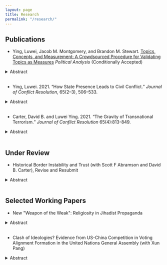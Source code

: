 ```yaml
---
layout: page
title: Research
permalink: "/research/"
---
```


## Publications
* Ying, Luwei, Jacob M. Montgomery, and Brandon M. Stewart. <a href="/files/yms_validation.pdf">Topics, Concepts, and Measurement: A Crowdsourced Procedure for Validating Topics as Measures</a> <i>Political Analysis</i> (Conditionally Accepted)
<details><summary>Abstract</summary>
<p>
Topic models, as developed in computer science, are effective tools for exploring andsummarizing large document collections.  When applied in social science research, how-ever, they are commonly used for measurement, a task that requires careful validationto ensure that the model outputs actually capture the desired concept of interest.  Inthis paper, we review current practices for topic validation in the field and show thatextensive model validation is increasingly rare, or at least not systematically reported.To supplement current practices, we refine an existing crowd-sourcing method for val-idating  topic  quality  (Chang  et  al.,  2009)  and  go  on  to  create  new  procedures  forvalidating conceptual labels provided by the researcher.  We illustrate our method withan analysis of Facebook posts by U.S. Senators and provide software and guidance forresearchers wishing to validate their own topic models.  While tailored,  case-specificvalidation exercises will always be best, we aim to improve standard practices by providing general-purpose tools to validate topics as measures
</p>
</details><br />

* Ying, Luwei. 2021. <q>How State Presence Leads to Civil Conflict.</q> <i>Journal of Conflict Resolution</i>, 65(2–3), 506–533.
<details><summary>Abstract</summary>
<p>
Political scientists and policy-makers have long argued that state weakness leads to civil confl ict while enhancing state power helps prevent violence. Why, then, has increased state capacity worldwide recently coincided with more civil conflicts? This study argues that enhanced state presence at the sub-national level -- a symptom of growing state capacity -- may induce violent resistance from the established non-state powers such as local leaders and communities in the short term. Empirically, I conduct two analyses, one at the province level and the other at the ethnic group level. To measure state presence, I use accuracy of census data in the first analysis and global ground transportation data in the second analysis. Results demonstrate that increased state presence triggers civil conflict, particularly in the first five years of such increasing state presence, and this effect is stronger in remote and ethnically heterogeneous regions. Evidence also suggests that ethnic groups settled in peripheral regions are prominent resisters to state penetration. This paper thus expands prior understanding of the role of state power in civil conflicts.
</p>
</details><br />

* Carter, David B. and Luwei Ying. 2021. <q>The Gravity of Transnational Terrorism.</q> <i>Journal of Conflict Resolution</i> 65(4):813-849.
<details><summary>Abstract</summary>
<p>
Transnational terrorism is an inherently international phenomenon as it involves attacks where the perpetrators are from a different country than the victims. Accordingly, a growing literature explains patterns in transnational attacks with a focus on international variables, for example, the presence of a border wall or alliance patterns. Despite the importance of the topic, no common empirical framework with theoretical basis has emerged to analyze the flows of transnational attacks. We propose that recent versions of the structural gravity model of transnational flows, long the workhorse model in trade economics, can be modified to provide a theoretically motivated model of the flows of transnational terrorist attacks among countries. The gravity model provides several empirical advantages for the study of international variables and transnational terrorism, for example, recent specifications allow the researcher to estimate count models that condition out all time-varying country-level confounders with fixed effects. This facilitates sidestepping the typical problem that any international variables associated with transnational flows are often correlated with omitted or imprecisely measured domestic factors, which draws their estimates into question. Moreover, we demonstrate that the structural gravity model does a much better job in predicting outcomes, particularly when multiple attacks flow across borders.
</p>
</details><br />

<!-- +## Invited to Revise and Resubmit or Under Review+ -->
## Under Review
* Historical Border Instability and Trust (with Scott F Abramson and David B. Carter), Revise and Resubmit
<details><summary>Abstract</summary>
<p>
Recent research demonstrates historical international boundaries' long-term effects on important outcomes such as the emergence of territorial disputes and states' trading relationships. This growing literature explains these macro-level results with theory that specifies how individuals in border regions condition their behavior on border institutions in a way that persists across time. However, we lack systematic evidence of historical border institutions' effects on individuals. We argue that historical border changes have persistent effects on contemporary levels of political and social trust, with the deleterious effects of border changes on social networks being a key mechanism. We provide a battery of tests that show that historical border changes in a locality have persistent effects on contemporary levels of individual trust in political institutions and social trust in Europe. Additionally, we provide several pieces of evidence over the role that social networks play in mediating the effect of historical border changes on trust.
</p>
</details><br />


## Selected Working Papers

* New "Weapon of the Weak": Religiosity in Jihadist Propaganda
<details><summary>Abstract</summary>
<p>
Radical religion is the dominant ideology in the most recent wave of terrorism. How do violent groups exploit this ideological "brand" in maintaining their organizations? I theorize that Jihadist propaganda is an essential component of groups' strategies, arguing that jihadi groups increase religious messaging when they face setbacks and shift towards secular messaging as their power increases. This dynamic reflects the fact that groups that are small or facing setbacks must prioritize their core members who advocate radical fundamentalism, while larger or growing groups seek broader support from more secular and less fundamentalist individuals. Empirically, I collect an original database of 121 magazines from 32 Jihadist groups from 1984 to 2019 and use a semi-supervised machine learning algorithm to scale these documents on a "religiosity - secularism" spectrum. Tying this measure to data on violent attacks, I show that the proportion of a group's rhetoric that is religious increases when groups are weaker -- a pattern holds both across groups and over time. I more precisely examine this mechanism leveraging over 18 million tweets from ISIS-related accounts in 2015. This evidence also indicates that group power influences whether groups emphasize religious or secular rhetoric depending on which audience they have incentives to reach. Thus, in sharp contrast to the prevailing view that radical jihadi ideology and violence are bound together, I demonstrate that groups put the most rhetorical emphasis on religion when they carry out fewer attacks because they are weaker.
</p>
</details><br />

* Clash of Ideologies? Evidence from US-China Competition in Voting Alignment Formation in the United Nations General Assembly (with Xun Pang)
<details><summary>Abstract</summary>
<p>
The role of ideology in international relations has long been contentious, and thegrand debate is curently centered at whether the US-China competition is only a contest for power or additionally, a clash of ideologies.  The challenge here isto disentangle the role of ideology in shaping nation states’ sincere preferencesand strategic behaviors. This research introduces a formal model of the US-China competition in voting alignment formation in the United Nations GeneralAssembly (UNGA), and then converts the theoretical game into a Bayesian sta-tistical estimator.  Based on data of votes cast by 111 countries on 126 importantresolutions between 2000 and 2014, we find that voting alignments in UNGA fallalong the "democracy-authoritarianism" division line, resulting from the com-petitive buy-in of the US and China.  Evidence further suggests that, apart fromproviding strategic opportunities for forming voting alignments, ideologies alsofundamentally shape preferences of all parties involved: both the US and Chinaprefer political partners with shared values, and ideological inclinations also drivevoting choices of other states. This article thus provides systemic quantitative evidence of how ideology matters in the US-China competition.
</p>
</details><br />



